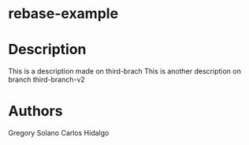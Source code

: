 # rebase-example

# Description

This is a description made on third-brach
			This is another description on branch third-branch-v2

# Authors

Gregory Solano
Carlos Hidalgo
